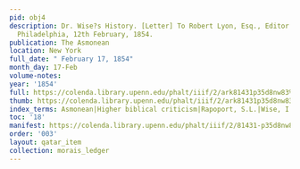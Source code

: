 ```yaml
---
pid: obj4
description: Dr. Wise?s History. [Letter] To Robert Lyon, Esq., Editor of the "Asmonean",
  Philadelphia, 12th February, 1854.
publication: The Asmonean
location: New York
full_date: " February 17, 1854"
month_day: 17-Feb
volume-notes:
year: '1854'
full: https://colenda.library.upenn.edu/phalt/iiif/2/ark81431p35d8nw83%2FSHA256E-s7704118--275af510eb60cb273d25964754a34cbc1dbae2fa3ffbe438a8f63a544952fffe.jpeg/full/3500,/0/default.jpg
thumb: https://colenda.library.upenn.edu/phalt/iiif/2/ark81431p35d8nw83%2FSHA256E-s7704118--275af510eb60cb273d25964754a34cbc1dbae2fa3ffbe438a8f63a544952fffe.jpeg/full/!200,200/0/default.jpg
index_terms: Asmonean|Higher biblical criticism|Rapoport, S.L.|Wise, I. M.
toc: '18'
manifest: https://colenda.library.upenn.edu/phalt/iiif/2/81431-p35d8nw83/manifest
order: '003'
layout: qatar_item
collection: morais_ledger
---
```

